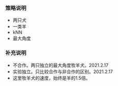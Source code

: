 ### 策略说明
- 两只犬
- 一类羊
- kNN
- 最大角度
### 补充说明
- 不合作。两只独立的最大角度牧羊犬。2021.2.17
- 实验独立。只比较合作与非合作的区别。2021.2.17
- 这里牧羊犬的速度，始终是羊的1.5倍。
